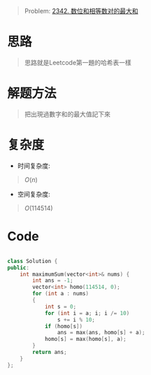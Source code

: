 > Problem: [2342. 数位和相等数对的最大和](https://leetcode.cn/problems/max-sum-of-a-pair-with-equal-sum-of-digits/description/)

# 思路
> 思路就是Leetcode第一題的哈希表一樣

# 解题方法
> 把出現過數字和的最大值記下來

# 复杂度
- 时间复杂度:
> $O(n)$

- 空间复杂度:
> $O(114514)$
  
# Code
```C++ []

class Solution {
public:
    int maximumSum(vector<int>& nums) {
        int ans = -1;
        vector<int> homo(114514, 0);
        for (int a : nums)
        {
            int s = 0;
            for (int i = a; i; i /= 10)
                s += i % 10;
            if (homo[s])
                ans = max(ans, homo[s] + a);
            homo[s] = max(homo[s], a);
        }
        return ans;
    }
};
```